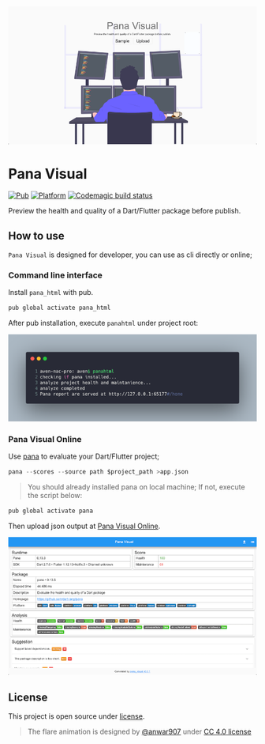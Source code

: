 ![preview](doc/splash.png)

# Pana Visual
[![Pub](https://img.shields.io/pub/v/pana_html.svg)](https://pub.dartlang.org/packages/pana_html)
[![Platform](https://img.shields.io/badge/platform-mac%7Cwin%7Clinux-blue)](https://github.com/hacktons/pana_visual)
[![Codemagic build status](https://api.codemagic.io/apps/5e4018f435303b17abf89edd/5e4018f435303b17abf89edc/status_badge.svg)](https://codemagic.io/apps/5e4018f435303b17abf89edd/5e4018f435303b17abf89edc/latest_build)

Preview the health and quality of a Dart/Flutter package before publish.

## How to use
`Pana Visual` is designed for developer, you can use as cli directly or online;

### Command line interface

Install `pana_html` with pub.
```dart
pub global activate pana_html
``` 

After pub installation, execute `panahtml` under project root:
 
![](doc/cli.png)

### Pana Visual Online

Use [pana](https://pub.dev/packages/pana) to evaluate your Dart/Flutter project;
```dart
pana --scores --source path $project_path >app.json
```
>You should already installed pana on local machine; If not, execute the script below: 

```dart
pub global activate pana
```

Then upload json output at [Pana Visual Online](https://pana.codemagic.app).

![](doc/sample.png)

## License
This project is open source under [license](LICENSE).

> The flare animation is designed by [@anwar907](https://rive.app/a/anwar907) under [CC 4.0 license](https://creativecommons.org/licenses/by/4.0/)

